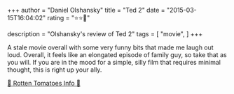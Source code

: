 +++
author = "Daniel Olshansky"
title = "Ted 2"
date = "2015-03-15T16:04:02"
rating = "⭐⭐🌟"

description = "Olshansky's review of Ted 2"
tags = [
    "movie",
]
+++


A stale movie overall with some very funny bits that made me laugh out loud. Overall, it feels like an elongated episode of family guy, so take that as you will. If you are in the mood for a simple, silly film that requires minimal thought, this is right up your ally.

[🍅 Rotten Tomatoes Info 🍅](https://www.rottentomatoes.com//m/ted_2)
